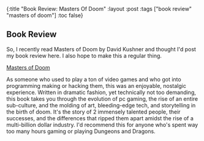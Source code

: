 {:title "Book Review: Masters Of Doom"
 :layout :post
 :tags ["book review" "masters of doom"]
 :toc false}

## Book Review

So, I recently read Masters of Doom by David Kushner and thought I'd post my book review here. I also hope to make this a regular thing.

[Masters of Doom](https://www.goodreads.com/book/show/222146.Masters_of_Doom)

As someone who used to play a ton of video games and who got into programming making or hacking them, this was an enjoyable, nostalgic experience. Written in dramatic fashion, yet technically not too demanding, this book takes you through the evolution of pc gaming, the rise of an entire sub-culture, and the molding of art, bleeding-edge tech, and storytelling in the birth of doom. It's the story of 2 immensely talented people, their successes, and the differences that ripped them apart amidst the rise of a multi-billion dollar industry. I'd recommend this for anyone who's spent way too many hours gaming or playing Dungeons and Dragons.
